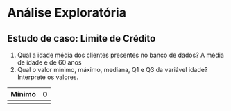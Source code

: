 # Análise Exploratória

## Estudo de caso: Limite de Crédito

1. Qual a idade média dos clientes presentes no banco de dados? 
  A média de idade é de 60 anos
2. Qual o valor mínimo, máximo, mediana, Q1 e Q3 da variável idade? Interprete os valores.

  | Mínimo | 0 |
  |--------|---|
  |        |   |

